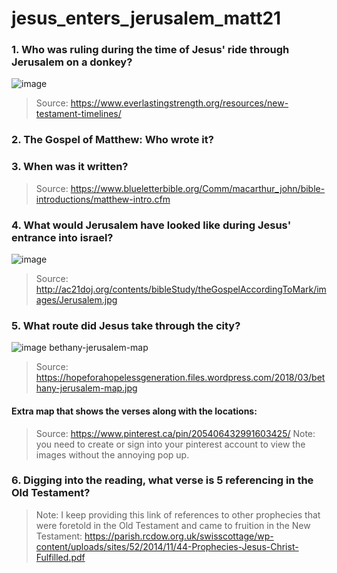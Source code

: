# jesus_enters_jerusalem_matt21


### 1. Who was ruling during the time of Jesus' ride through Jerusalem on a donkey?

![image](https://www.everlastingstrength.org/wp-content/uploads/2019/03/Life-of-Jesus-Timeline-Tabloid-11x17.jpg?x57201)

>Source: https://www.everlastingstrength.org/resources/new-testament-timelines/

### 2. The Gospel of Matthew: Who wrote it?

### 3. When was it written?

>Source: https://www.blueletterbible.org/Comm/macarthur_john/bible-introductions/matthew-intro.cfm

### 4. What would Jerusalem have looked like during Jesus' entrance into israel? 

![image](http://ac21doj.org/contents/bibleStudy/theGospelAccordingToMark/images/Jerusalem.jpg)


>Source: http://ac21doj.org/contents/bibleStudy/theGospelAccordingToMark/images/Jerusalem.jpg


### 5. What route did Jesus take through the city?
![image](https://hopeforahopelessgeneration.files.wordpress.com/2018/03/bethany-jerusalem-map.jpg)
bethany-jerusalem-map

>Source: https://hopeforahopelessgeneration.files.wordpress.com/2018/03/bethany-jerusalem-map.jpg

#### Extra map that shows the verses along with the locations:
> Source: https://www.pinterest.ca/pin/205406432991603425/
> Note: you need to create or sign into your pinterest account to view the images without the annoying pop up.

### 6. Digging into the reading, what verse is 5 referencing in the Old Testament?

> Note: I keep providing this link of references to other prophecies that were foretold in the Old Testament and came to fruition in the New Testament: https://parish.rcdow.org.uk/swisscottage/wp-content/uploads/sites/52/2014/11/44-Prophecies-Jesus-Christ-Fulfilled.pdf




